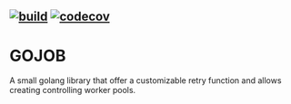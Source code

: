 [![build](https://github.com/AhmedBenCharrada/gojob/actions/workflows/build.yml/badge.svg)](https://github.com/AhmedBenCharrada/gojob/actions/workflows/build.yml)
[![codecov](https://codecov.io/gh/AhmedBenCharrada/gojob/branch/main/graph/badge.svg?token=18JQESVC3P)](https://codecov.io/gh/AhmedBenCharrada/gojob)
------
# GOJOB

A small golang library that offer a customizable retry function and allows creating controlling worker pools.
